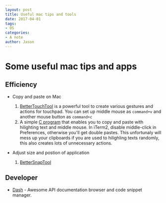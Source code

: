 ```yaml
---
layout: post
title: Useful mac tips and tools
date: 2017-04-01
tags:
- OS
categories:
- A note
author: Jason
---
```

# Some useful mac tips and apps

## Efficiency
* Copy and paste on Mac
    1. [BetterTouchTool](https://www.boastr.net/) is a powerful tool to create various gestures and actions for touchpad. You can set up middle mouse as `command+v` and another mouse button as `command+c`
    2. A simple [C program](https://github.com/rsmz/macpaste) that enables you to copy and paste with hilighting text and middle mouse. In iTerm2, disable middle-click in Preferences, otherwise you'll get double pastes. This unfortunaly will mess up your clipboards if you are used to hilighling texts randomly, this also creates lots of unnecessary actions.

* Adjust size and postion of application
    1. [BetterSnapTool](https://www.boastr.net/category/bettersnaptool/)

## Developer
* [Dash](https://kapeli.com/dash) - Awesome API documentation browser and code snippet manager.
